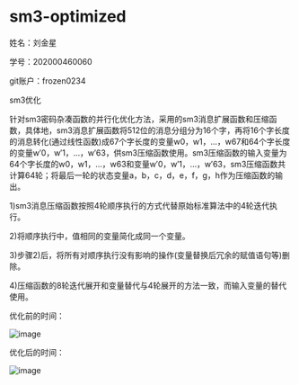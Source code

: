 # sm3-optimized

姓名：刘金星

学号：202000460060

git账户：frozen0234

 sm3优化
 
 针对sm3密码杂凑函数的并行化优化方法，采用的sm3消息扩展函数和压缩函数，具体地，sm3消息扩展函数将512位的消息分组分为16个字，再将16个字长度的消息转化(通过线性函数)成67个字长度的变量w0，w1，...，w67和64个字长度的变量w′0，w′1，...，w′63，供sm3压缩函数使用。sm3压缩函数的输入变量为64个字长度的w0，w1，...，w63和变量w′0，w′1，...，w′63，sm3压缩函数共计算64轮；将最后一轮的状态变量a，b，c，d，e，f，g，h作为压缩函数的输出。
 
 1)sm3消息压缩函数按照4轮顺序执行的方式代替原始标准算法中的4轮迭代执行。

2)将顺序执行中，值相同的变量简化成同一个变量。

3)步骤2)后，将所有对顺序执行没有影响的操作(变量替换后冗余的赋值语句等)删除。

4)压缩函数的8轮迭代展开和变量替代与4轮展开的方法一致，而输入变量的替代使用。

优化前的时间：

![image](https://user-images.githubusercontent.com/106589212/181785392-1b80269c-61de-43d9-81be-f44892960b0e.png)

优化后的时间：

![image](https://user-images.githubusercontent.com/106589212/181785590-6377f570-4dec-4e60-ab80-b0637456b441.png)
